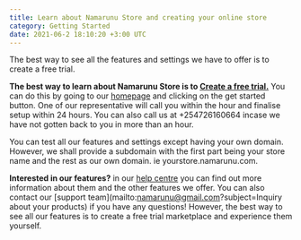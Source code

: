 ```yaml
---
title: Learn about Namarunu Store and creating your online store
category: Getting Started
date: 2021-06-2 18:10:20 +3:00 UTC
---
```


The best way to see all the features and settings we have to offer is to create a free trial.

**The best way to learn about Namarunu Store is to [Create a free trial.](https://namarunu.com)** You can do this by going to our [homepage](https://namarunu.com) and clicking on the get started button. One of our representative will call you within the hour and finalise setup within 24 hours. You can also call us at +254726160664 incase we have not gotten back to you in more than an hour.

You can test all our features and settings except having your own domain. However, we shall provide a subdomain with the first part being your store name and the rest as our own domain. ie yourstore.namarunu.com.

**Interested in our features?** in our [help centre](https://namarunu.com) you can find out more information about them and the other features we offer. You can also contact our [support team](mailto:namarunu@gmail.com?subject=Inquiry about your products) if you have any questions! However, the best way to see all our features is to create a free trial marketplace and experience them yourself.   
